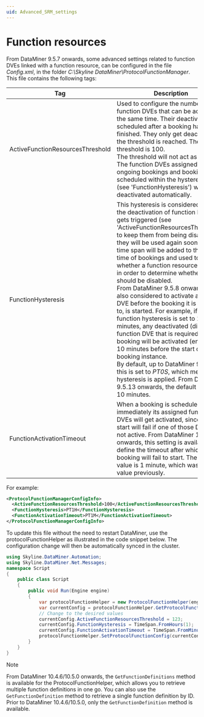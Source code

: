 ```yaml
---
uid: Advanced_SRM_settings
---
```


# Function resources

From DataMiner 9.5.7 onwards, some advanced settings related to function DVEs linked with a function resource, can be configured in the file *Config.xml*, in the folder *C:\\Skyline DataMiner\\ProtocolFunctionManager*. This file contains the following tags:

| Tag | Description |
|--|--|
| ActiveFunctionResourcesThreshold | Used to configure the number of function DVEs that can be active at the same time. Their deactivation is scheduled after a booking has finished. They only get deactivated if the threshold is reached. The default threshold is 100. <br/> The threshold will not act as a limit. The function DVEs assigned to ongoing bookings and bookings scheduled within the hysteresis time (see 'FunctionHysteresis') will not get deactivated automatically. |
| FunctionHysteresis | This hysteresis is considered when the deactivation of function DVEs gets triggered (see 'ActiveFunctionResourcesThreshold'), to keep them from being disabled if they will be used again soon. This time span will be added to the start time of bookings and used to check whether a function resource is in use, in order to determine whether it should be disabled. <br/> From DataMiner 9.5.8 onwards it is also considered to activate a function DVE before the booking it is assigned to, is started. For example, if the function hysteresis is set to 10 minutes, any deactivated (disabled) function DVE that is required for a booking will be activated (enabled) 10 minutes before the start of the booking instance. <br/> By default, up to DataMiner 9.5.12, this is set to *PT0S*, which means no hysteresis is applied. From DataMiner 9.5.13 onwards, the default value is 10 minutes.  |
| FunctionActivationTimeout | When a booking is scheduled to start immediately its assigned function DVEs will get activated, since the start will fail if one of those DVEs is not active. From DataMiner 10.4.7 onwards, this setting is available to define the timeout after which a booking will fail to start. The default value is 1 minute, which was the fixed value previously. |

For example:

```xml
<ProtocolFunctionManagerConfigInfo>
  <ActiveFunctionResourcesThreshold>100</ActiveFunctionResourcesThreshold>
  <FunctionHysteresis>PT1H</FunctionHysteresis>
  <FunctionActivationTimeout>PT1M</FunctionActivationTimeout>
</ProtocolFunctionManagerConfigInfo>
```

To update this file without the need to restart DataMiner, use the protocolFunctionHelper as illustrated in the code snippet below. The configuration change will then be automatically synced in the cluster.

```csharp
using Skyline.DataMiner.Automation;
using Skyline.DataMiner.Net.Messages;
namespace Script
{
    public class Script
    {
        public void Run(Engine engine)
        {
            var protocolFunctionHelper = new ProtocolFunctionHelper(engine.SendSLNetMessages);
            var currentConfig = protocolFunctionHelper.GetProtocolFunctionConfig();
            // Change to the desired values
            currentConfig.ActiveFunctionResourcesThreshold = 123;
            currentConfig.FunctionHysteresis = TimeSpan.FromHours(1);
            currentConfig.FunctionActivationTimeout = TimeSpan.FromMinutes(2);
            protocolFunctionHelper.SetProtocolFunctionConfig(currentConfig);
        }
    }
}
```

> [!NOTE]
> From DataMiner 10.4.6/10.5.0 onwards<!--RN 39362-->, the `GetFunctionDefinitions` method is available for the ProtocolFunctionHelper, which allows you to retrieve multiple function definitions in one go. You can also use the `GetFunctionDefinition` method to retrieve a single function definition by ID. Prior to DataMiner 10.4.6/10.5.0, only the `GetFunctionDefinition` method is available.

